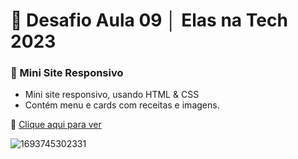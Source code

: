 # 💼 Desafio Aula 09 │ Elas na Tech 2023
### 💼 Mini Site Responsivo

- Mini site responsivo, usando HTML & CSS
- Contém menu e cards com receitas e imagens.

💙 [Clique aqui para ver](https://desafio-aula09-leticiauemura.netlify.app/)

![1693745302331](https://github.com/leticiaharumi/desafio-aula09-elasnatech2023/assets/80927546/e01414d1-d740-4b85-9977-11eee1b94e9e)

